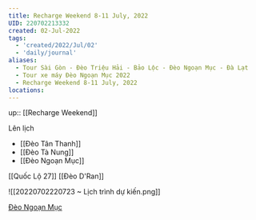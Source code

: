 ```yaml
---
title: Recharge Weekend 8-11 July, 2022
UID: 220702213332
created: 02-Jul-2022
tags:
  - 'created/2022/Jul/02'
  - 'daily/journal'
aliases:
  - Tour Sài Gòn - Đèo Triệu Hải - Bảo Lộc - Đèo Ngoạn Mục - Đà Lạt
  - Tour xe máy Đèo Ngoạn Mục 2022
  - Recharge Weekend 8-11 July, 2022
locations:
---
```

up:: [[Recharge Weekend]]

Lên lịch
- [[Đèo Tân Thanh]]
- [[Đèo Tà Nung]]
- [[Đèo Ngoạn Mục]]

[[Quốc Lộ 27]]
[[Đèo D'Ran]]

![[20220702220723 ~ Lịch trình dự kiến.png]]

[Đèo Ngoạn Mục](geo:11.835094115318457,108.66272447281865)